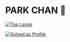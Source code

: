 # PARK CHAN 🐥

[![Top Langs](https://github-readme-stats.vercel.app/api/top-langs/?username=zxc88kr&layout=compact&theme=onedark)](https://github.com/zxc88kr?tab=repositories)

[![Solved.ac Profile](http://mazassumnida.wtf/api/v2/generate_badge?boj=zxc88kr)](https://solved.ac/zxc88kr/)